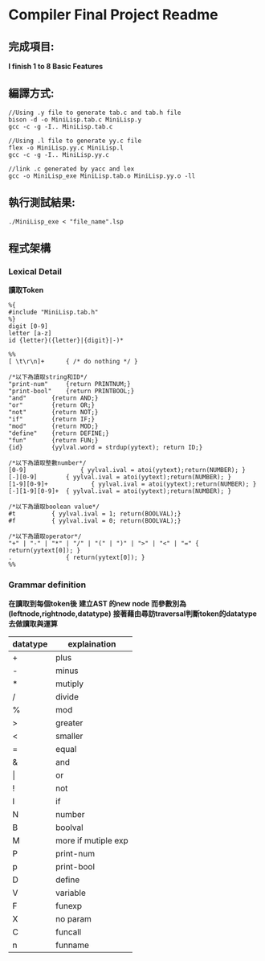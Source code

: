 # Compiler Final Project Readme
## 完成項目:

**I finish 1 to 8 Basic Features**

## 編譯方式:
```pseudo=
//Using .y file to generate tab.c and tab.h file
bison -d -o MiniLisp.tab.c MiniLisp.y
gcc -c -g -I.. MiniLisp.tab.c

//Using .l file to generate yy.c file
flex -o MiniLisp.yy.c MiniLisp.l
gcc -c -g -I.. MiniLisp.yy.c

//link .c generated by yacc and lex
gcc -o MiniLisp_exe MiniLisp.tab.o MiniLisp.yy.o -ll
```

## 執行測試結果:
```pesudo=
./MiniLisp_exe < "file_name".lsp
```
## 程式架構

### Lexical Detail
**讀取Token**
```l=
%{
#include "MiniLisp.tab.h"
%}
digit [0-9]
letter [a-z]
id {letter}({letter}|{digit}|-)*

%%
[ \t\r\n]+		{ /* do nothing */ }

/*以下為讀取string和ID*/
"print-num" 	{return PRINTNUM;}
"print-bool"  	{return PRINTBOOL;}
"and"		{return AND;}
"or"		{return OR;}
"not"		{return NOT;}
"if"		{return IF;}
"mod"		{return MOD;}
"define"	{return DEFINE;}
"fun"		{return FUN;}
{id}		{yylval.word = strdup(yytext); return ID;}

/*以下為讀取整數number*/
[0-9] 		        { yylval.ival = atoi(yytext);return(NUMBER); }
[-][0-9] 		{ yylval.ival = atoi(yytext);return(NUMBER); }
[1-9][0-9]+ 	       { yylval.ival = atoi(yytext);return(NUMBER); }
[-][1-9][0-9]+ 	{ yylval.ival = atoi(yytext);return(NUMBER); }

/*以下為讀取boolean value*/
#t			{ yylval.ival = 1; return(BOOLVAL);}
#f			{ yylval.ival = 0; return(BOOLVAL);}

/*以下為讀取operator*/
"+" | "-" | "*" | "/" | "(" | ")" | ">" | "<" | "="	{ return(yytext[0]); }
.				{ return(yytext[0]); }
%%
```
### Grammar definition

**在讀取到每個token後**
**建立AST 的new node 而參數別為(leftnode,rightnode,datatype)**
**接著藉由尋訪traversal判斷token的datatype去做讀取與運算**


| datatype | explaination |
| -------- | ------------ |
| +        | plus         |     
| -        | minus        |     
| *        | mutiply      |     
| /        | divide       |     
| %        | mod          |     
| >        | greater      |     
| <        | smaller      |     
| =        | equal        |     
| &        | and          |     
| \|       | or           |
| !        | not          |
| I        | if           |
| N        | number       |
| B        | boolval      |
| M        | more if mutiple exp      |
| P        |print-num     |
| p        |print-bool    |
| D        |define        |
| V        |variable      |
| F        |funexp        |
| X        |no param      |
| C        |funcall       |
| n        |funname       |



